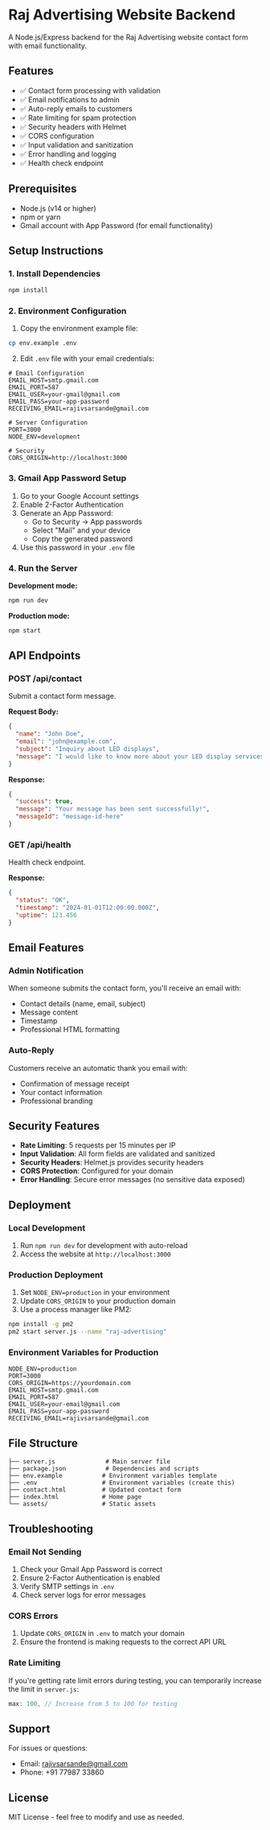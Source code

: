 # Raj Advertising Website Backend

A Node.js/Express backend for the Raj Advertising website contact form with email functionality.

## Features

- ✅ Contact form processing with validation
- ✅ Email notifications to admin
- ✅ Auto-reply emails to customers
- ✅ Rate limiting for spam protection
- ✅ Security headers with Helmet
- ✅ CORS configuration
- ✅ Input validation and sanitization
- ✅ Error handling and logging
- ✅ Health check endpoint

## Prerequisites

- Node.js (v14 or higher)
- npm or yarn
- Gmail account with App Password (for email functionality)

## Setup Instructions

### 1. Install Dependencies

```bash
npm install
```

### 2. Environment Configuration

1. Copy the environment example file:
```bash
cp env.example .env
```

2. Edit `.env` file with your email credentials:
```env
# Email Configuration
EMAIL_HOST=smtp.gmail.com
EMAIL_PORT=587
EMAIL_USER=your-gmail@gmail.com
EMAIL_PASS=your-app-password
RECEIVING_EMAIL=rajivsarsande@gmail.com

# Server Configuration
PORT=3000
NODE_ENV=development

# Security
CORS_ORIGIN=http://localhost:3000
```

### 3. Gmail App Password Setup

1. Go to your Google Account settings
2. Enable 2-Factor Authentication
3. Generate an App Password:
   - Go to Security → App passwords
   - Select "Mail" and your device
   - Copy the generated password
4. Use this password in your `.env` file

### 4. Run the Server

**Development mode:**
```bash
npm run dev
```

**Production mode:**
```bash
npm start
```



## API Endpoints

### POST /api/contact
Submit a contact form message.

**Request Body:**
```json
{
  "name": "John Doe",
  "email": "john@example.com",
  "subject": "Inquiry about LED displays",
  "message": "I would like to know more about your LED display services."
}
```

**Response:**
```json
{
  "success": true,
  "message": "Your message has been sent successfully!",
  "messageId": "message-id-here"
}
```

### GET /api/health
Health check endpoint.

**Response:**
```json
{
  "status": "OK",
  "timestamp": "2024-01-01T12:00:00.000Z",
  "uptime": 123.456
}
```

## Email Features

### Admin Notification
When someone submits the contact form, you'll receive an email with:
- Contact details (name, email, subject)
- Message content
- Timestamp
- Professional HTML formatting

### Auto-Reply
Customers receive an automatic thank you email with:
- Confirmation of message receipt
- Your contact information
- Professional branding

## Security Features

- **Rate Limiting**: 5 requests per 15 minutes per IP
- **Input Validation**: All form fields are validated and sanitized
- **Security Headers**: Helmet.js provides security headers
- **CORS Protection**: Configured for your domain
- **Error Handling**: Secure error messages (no sensitive data exposed)

## Deployment

### Local Development
1. Run `npm run dev` for development with auto-reload
2. Access the website at `http://localhost:3000`

### Production Deployment
1. Set `NODE_ENV=production` in your environment
2. Update `CORS_ORIGIN` to your production domain
3. Use a process manager like PM2:
```bash
npm install -g pm2
pm2 start server.js --name "raj-advertising"
```

### Environment Variables for Production
```env
NODE_ENV=production
PORT=3000
CORS_ORIGIN=https://yourdomain.com
EMAIL_HOST=smtp.gmail.com
EMAIL_PORT=587
EMAIL_USER=your-email@gmail.com
EMAIL_PASS=your-app-password
RECEIVING_EMAIL=rajivsarsande@gmail.com
```

## File Structure

```
├── server.js              # Main server file
├── package.json           # Dependencies and scripts
├── env.example           # Environment variables template
├── .env                  # Environment variables (create this)
├── contact.html          # Updated contact form
├── index.html            # Home page
└── assets/               # Static assets
```

## Troubleshooting

### Email Not Sending
1. Check your Gmail App Password is correct
2. Ensure 2-Factor Authentication is enabled
3. Verify SMTP settings in `.env`
4. Check server logs for error messages

### CORS Errors
1. Update `CORS_ORIGIN` in `.env` to match your domain
2. Ensure the frontend is making requests to the correct API URL

### Rate Limiting
If you're getting rate limit errors during testing, you can temporarily increase the limit in `server.js`:
```javascript
max: 100, // Increase from 5 to 100 for testing
```

## Support

For issues or questions:
- Email: rajivsarsande@gmail.com
- Phone: +91 77987 33860

## License

MIT License - feel free to modify and use as needed. 
